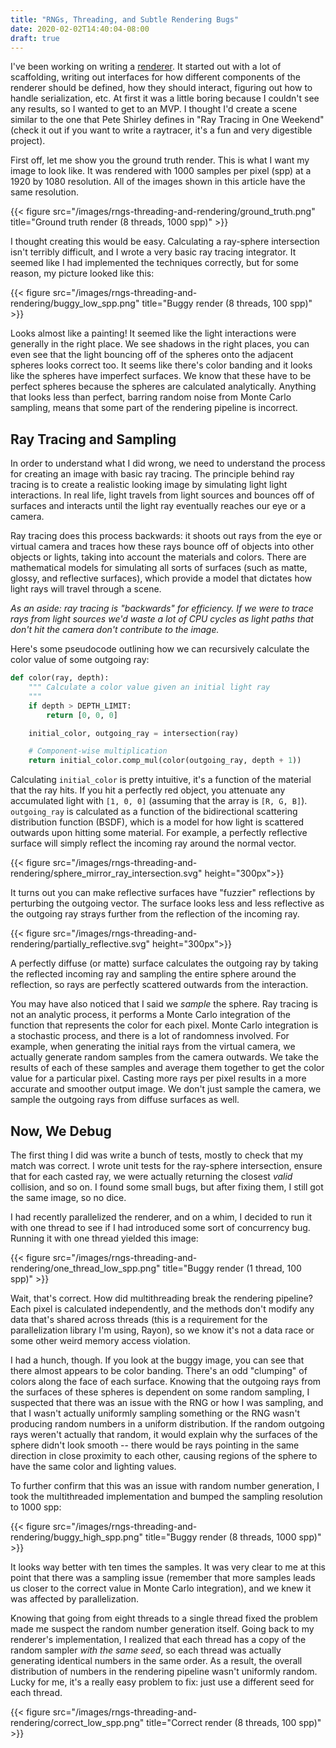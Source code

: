 ```yaml
---
title: "RNGs, Threading, and Subtle Rendering Bugs"
date: 2020-02-02T14:40:04-08:00
draft: true
---
```


I've been working on writing a [renderer](https://www.github.com/afnanenayet/nib).
It started out with a lot of scaffolding, writing out interfaces for how
different components of the renderer should be defined, how they should
interact, figuring out how to handle serialization, etc. At first it was a
little boring because I couldn't see any results, so I wanted to get to an MVP.
I thought I'd create a scene similar to the one that Pete Shirley defines in
"Ray Tracing in One Weekend" (check it out if you want to write a raytracer,
it's a fun and very digestible project).

First off, let me show you the ground truth render. This is what I want my
image to look like. It was rendered with 1000 samples per pixel (spp) at a 1920
by 1080 resolution. All of the images shown in this article have the same
resolution.

{{< figure src="/images/rngs-threading-and-rendering/ground_truth.png" title="Ground truth render (8 threads, 1000 spp)" >}}

I thought creating this would be easy. Calculating a ray-sphere intersection
isn't terribly difficult, and I wrote a very basic ray tracing integrator. It
seemed like I had implemented the techniques correctly, but for some reason, my
picture looked like this:

{{< figure src="/images/rngs-threading-and-rendering/buggy_low_spp.png" title="Buggy render (8 threads, 100 spp)" >}}

Looks almost like a painting! It seemed like the light interactions were
generally in the right place. We see shadows in the right places, you can even
see that the light bouncing off of the spheres onto the adjacent spheres looks
correct too. It seems like there's color banding and it looks like the spheres
have imperfect surfaces. We know that these have to be perfect spheres because
the spheres are calculated analytically. Anything that looks less than perfect,
barring random noise from Monte Carlo sampling, means that some part of the
rendering pipeline is incorrect.

## Ray Tracing and Sampling

In order to understand what I did wrong, we need to understand the process for
creating an image with basic ray tracing. The principle behind ray tracing is
to create a realistic looking image by simulating light light interactions.
In real life, light travels from light sources and bounces off of surfaces and
interacts until the light ray eventually reaches our eye or a camera.

Ray tracing does this process backwards: it shoots out rays from the eye or
virtual camera and traces how these rays bounce off of objects into other
objects or lights, taking into account the materials and colors. There are
mathematical models for simulating all sorts of surfaces (such as matte,
glossy, and reflective surfaces), which provide a model that dictates how light
rays will travel through a scene.

_As an aside: ray tracing is "backwards" for efficiency. If we were to trace
rays from light sources we'd waste a lot of CPU cycles as light paths that
don't hit the camera don't contribute to the image._

Here's some pseudocode outlining how we can recursively calculate the color
value of some outgoing ray:

```python
def color(ray, depth):
    """ Calculate a color value given an initial light ray
    """
    if depth > DEPTH_LIMIT:
        return [0, 0, 0]

    initial_color, outgoing_ray = intersection(ray)

    # Component-wise multiplication
    return initial_color.comp_mul(color(outgoing_ray, depth + 1))
```

Calculating `initial_color` is pretty intuitive, it's a function of the
material that the ray hits. If you hit a perfectly red object, you attenuate
any accumulated light with `[1, 0, 0]` (assuming that the array is `[R, G, B]`).
`outgoing_ray` is calculated as a function of the bidirectional scattering
distribution function (BSDF), which is a model for how light is scattered
outwards upon hitting some material. For example, a perfectly reflective
surface will simply reflect the incoming ray around the normal vector.

{{< figure src="/images/rngs-threading-and-rendering/sphere_mirror_ray_intersection.svg" height="300px">}}

It turns out you can make reflective surfaces have "fuzzier" reflections by
perturbing the outgoing vector. The surface looks less and less reflective as
the outgoing ray strays further from the reflection of the incoming ray.

{{< figure src="/images/rngs-threading-and-rendering/partially_reflective.svg" height="300px">}}

A perfectly diffuse (or matte) surface calculates the outgoing ray by taking
the reflected incoming ray and sampling the entire sphere around the
reflection, so rays are perfectly scattered outwards from the interaction.

You may have also noticed that I said we *sample* the sphere. Ray tracing is
not an analytic process, it performs a Monte Carlo integration of the function
that represents the color for each pixel. Monte Carlo integration is a
stochastic process, and there is a lot of randomness involved. For example,
when generating the initial rays from the virtual camera, we actually generate
random samples from the camera outwards. We take the results of each of these
samples and average them together to get the color value for a particular
pixel. Casting more rays per pixel results in a more accurate and smoother
output image. We don't just sample the camera, we sample the outgoing rays from
diffuse surfaces as well.

## Now, We Debug

The first thing I did was write a bunch of tests, mostly to check that my match
was correct. I wrote unit tests for the ray-sphere intersection, ensure that
for each casted ray, we were actually returning the closest *valid* collision,
and so on. I found some small bugs, but after fixing them, I still got the
same image, so no dice.

I had recently parallelized the renderer, and on a whim, I decided to run it
with one thread to see if I had introduced some sort of concurrency bug.
Running it with one thread yielded this image:

{{< figure src="/images/rngs-threading-and-rendering/one_thread_low_spp.png" title="Buggy render (1 thread, 100 spp)" >}}

Wait, that's correct. How did multithreading break the rendering pipeline?
Each pixel is calculated independently, and the methods don't modify any data
that's shared across threads (this is a requirement for the parallelization
library I'm using, Rayon), so we know it's not a data race or some other weird
memory access violation.

I had a hunch, though. If you look at the buggy image, you can see that there
almost appears to be color banding. There's an odd "clumping" of colors along
the face of each surface. Knowing that the outgoing rays from the surfaces of
these spheres is dependent on some random sampling, I suspected that there was
an issue with the RNG or how I was sampling, and that I wasn't actually
uniformly sampling something or the RNG wasn't producing random numbers in a
uniform distribution. If the random outgoing rays weren't actually that random,
it would explain why the surfaces of the sphere didn't look smooth -- there
would be rays pointing in the same direction in close proximity to each other,
causing regions of the sphere to have the same color and lighting values.

To further confirm that this was an issue with random number generation, I took
the multithreaded implementation and bumped the sampling resolution to 1000 spp:

{{< figure src="/images/rngs-threading-and-rendering/buggy_high_spp.png" title="Buggy render (8 threads, 1000 spp)" >}}

It looks way better with ten times the samples. It was very clear to me at this
point that there was a sampling issue (remember that more samples leads us
closer to the correct value in Monte Carlo integration), and we knew it was
affected by parallelization.

Knowing that going from eight threads to a single thread fixed the problem made
me suspect the random number generation itself. Going back to my renderer's
implementation, I realized that each thread has a copy of the random sampler
*with the same seed*, so each thread was actually generating identical numbers
in the same order. As a result, the overall distribution of numbers in the
rendering pipeline wasn't uniformly random. Lucky for me, it's a really easy
problem to fix: just use a different seed for each thread.

{{< figure src="/images/rngs-threading-and-rendering/correct_low_spp.png" title="Correct render (8 threads, 100 spp)" >}}
